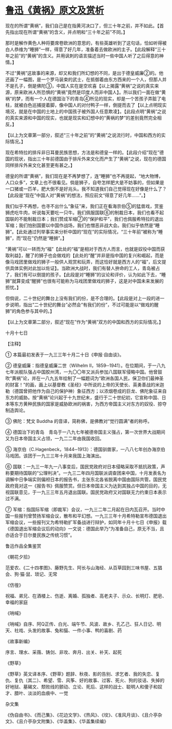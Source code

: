 # [鲁迅《黄祸》原文及赏析](https://www.vrrw.net/wx/8240.html)

现在的所谓“黄祸”，我们自己是在指黄河决口了，但三十年之前，并不如此。【首先指出现在所谓“黄祸”的含义，并点明和“三十年之前”不同。】

那时是解作黄色人种将要席卷欧洲的意思的，有些英雄听到了这句话，恰如听得被白人恭维为“睡狮”一样，得意了好几年，准备着去做欧洲的主子。【此段解释“三十年之前”的“黄祸”的含义。并用讽刺的语言描述当时一些中国人听了之后得意的神情。】



不过“黄祸”这故事的来源，却又和我们所幻想的不同，是出于德皇威廉②的。他还画了一幅图，是一个罗马装束的武士，在抵御着由东方西来的一个人，但那人并不是孔子，倒是佛陀③，中国人实在是空欢喜【以上揭露“黄祸”之说的真实来源，原来欧洲人所恐惧的“黄祸”竟然是印度人而非中国人】。所以我们一面在做“黄祸”的梦，而有一个人在德国治下的青岛④所见的现实，却是一个苦孩子弄脏了电柱，就被白色巡捕提着脚，像中国人的对付鸭子一样，倒提而去了【以上点明现实境况，就是在中国的土地上的中国孩子被外国人任意欺凌】。【此段点明“黄祸”之说的真实来源和中国的现实，也就是现实和幻想中的“黄祸的梦”的差别竟然完全相反。】

【以上为文章第一部分，叙述“三十年之前”的“黄祸”之说流行时，中国和西方的实际情况。】

现在希特拉的排斥非日耳曼民族思想，方法是和德皇一样的。【此段介绍“现在”德国的现状，指出三十年前德国由于排斥外来文化而产生了“黄祸”之说，现在的德国同样排斥外来文化甚至更有甚之。】

德皇的所谓“黄祸”，我们现在是不再梦想了，连“睡狮”也不再提起，“地大物博，人口众多”，文章上也不很看见。倘是狮子，自夸怎样肥大是不妨事的，但如果是一口猪或一匹羊，肥大倒不是好兆头。我不知道我们自己觉得现在好像是什么了？【此段是“现在”中国人对“黄祸”的想法，照应前文“得意了好几年……”。】

我们似乎不再想，也寻不出什么“象征”来，我们正在看海京伯⑤的猛兽戏，赏鉴狮虎吃牛肉，听说每天要吃一只牛。我们佩服国联⑥的制裁日本，我们也看不起国联的不能制裁日本；我们赞成军缩⑦的“保护和平”，我们也佩服希特拉的退出军缩；我们怕别国要以中国作战场，我们也憎恶非战大会。我们似乎依然是“睡狮”。【此处通过列举事实来分析中国的“现在”的实际情况，“三十年前”被称为“睡狮”，而“现在”仍然是“睡狮”。】

“黄祸”可以一转而为“福”【此处的“福”是相对于西方人而言，也就是奴役中国而获取利益】，醒了的狮子也会做戏的【此处的“醒”并非是指中国的复兴和崛起，而是像马戏团里做戏的狮子一般供人观赏和玩弄，而这恰好就是西方人的“福”，后文提供具体实例对此加以佐证】。当欧洲大战时，我们有替人拚命的工人，青岛被占了，我们有可以倒提的孩子。【此段是对“睡狮”的议论和评价，认为如此下去，“睡狮”就算变成“醒狮”也很有可能称为马戏团里做戏的狮子，这是对中国未来发展的担忧。】

但倘说，二十世纪的舞台上没有我们的份，是不合理的。【此段是对上一段的进一步说明，指出“二十世纪的舞台”必然会“有我们的份”，不过可能是以“做戏的醒狮”的角色参与其中的。】

【以上为文章第二部分，叙述“现在”作为“黄祸”双方的中国和西方的实际情况。】

十月十七日





【注释】

① 本篇最初发表于一九三三年十月二十日《申报·自由谈》。

② 德皇威廉：指德皇威廉二世（Wilhelm Ⅱ，1859─1941）。在位期间，于一八九七年派舰队强占中国胶州湾，一九〇〇年又派兵参加八国联军侵略中国。他曾鼓吹“黄祸”论，并在一八九五年绘制了一幅题词为“欧洲各国人民，保卫你们最神圣的财富！”的画，画上以基督教《圣经》中所说的上帝的天使长、英勇善战的米迦勒（德国曾把他作为自己的保护神）象征西方；以浓烟卷成的巨龙、佛陀象征来自东方的威胁。按“黄祸”论兴起于十九世纪末，盛行于二十世纪初，它宣称中国、日本等东方黄种民族的国家是威胁欧洲的祸害，为西方帝国主义对东方的奴役、掠夺制造舆论。

③ 佛陀：梵文 Buddha 的音译，简称佛，是佛教对“觉行圆满”者的称呼。

④ 德国治下的青岛　青岛于一八九七年被德帝国主义强占，第一次世界大战期间又为日本帝国主义占领，一九二二年由我国收回。

⑤ 海京伯（C.Hagenbeck，1844─1913）：德国驯兽家，一八八七年创办海京伯马戏团。该团于一九三三年十月来我国上海演出。

⑥ 国联：一九三一年九一八事变后，国民党政府对日本侵略采取不抵抗政策，声称要期待国联的“公理判决”。一九三二年四月国联派调查团来中国，十月发表名为调解中日争端实则偏袒日本的报告书，主张东北各省脱离中国由国际共管。国民党政府竟对这一《报告书》佩服赞赏。但日本帝国主义为达到其独占中国的目的，无视国联意见，于一九三三年五月退出国联。国民党政府又对国联无力约束日本表示过不满。

⑦ 军缩：指国际军缩（即裁军）会议，一九三二年二月起在日内瓦召开。当时中国一些报刊曾赞扬军缩会议，散布和平幻想。一九三三年十月希特勒宣布德国退出军缩会议，一些报刊又为希特勒扩军备战进行辩护，如同年十月十七日《申报》载《德国退出军缩会议后的动向》一文说：德国此举乃“为准备自己，原无不当，且亦适合于日尔曼民族之传统习惯”。

鲁迅作品全集鉴赏

《朝花夕拾》

范爱农、《二十四孝图》、藤野先生、阿长与山海经、从百草园到三味书屋、五猖会、狗·猫·鼠、琐记、无常

《仿徨》

祝福、弟兄、在酒楼上、伤逝、离婚、孤独者、高老夫子、示众、长明灯、肥皂、幸福的家庭

《呐喊》

《呐喊》自序、阿Q正传、白光、端午节、风波、故乡、孔乙己、狂人日记、明天、社戏、头发的故事、兔和猫、一件小事、鸭的喜剧、药

《故事新编》

序言、理水、采薇、铸剑、非攻、奔月、出关、补天、起死

《野草》

《野草》英文译本序、《野草》题辞、秋夜、影的告别、求乞者、我的失恋、复仇、复仇〔其二〕、希望、雪、风筝、好的故事、过客、死火、狗的驳诘、失掉的好地狱、墓碣文、颓败线的颤动、立论、死后、这样的战士、聪明人和傻子和奴才、腊叶、淡淡的血痕中、一觉

杂文集

《伪自由书》、《而己集》、《花边文学》、《热风》、《坟》、《准风月谈》、《且介亭杂文》、《且介亭杂文附集》、《华盖集》、《华盖集续编》

